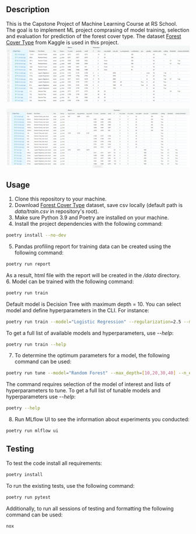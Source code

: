 ## Description
This is the Capstone Project of Machine Learning Course at RS School.<br>
The goal is to implement ML project comprasing of model training, selection and evaluation for prediction of the forest cover type. The dataset [Forest Cover Type](https://www.kaggle.com/competitions/forest-cover-type-prediction/data) from Kaggle is used in this project.
<img src="./images/Experiment_results_training.png" width="700">

<img src="./images/Experiment_results_tuning.png" width="700">

## Usage
1. Clone this repository to your machine.<br>
2. Download [Forest Cover Type](https://www.kaggle.com/competitions/forest-cover-type-prediction/data) dataset, save csv locally (default path is *data/train.csv* in repository's root).<br>
3. Make sure Python 3.9 and Poetry are installed on your machine.<br>
4. Install the project dependencies with the following command:
```sh
poetry install --no-dev
```
5. Pandas profiling report for training data can be created using the following command:
```sh
poetry run report
```
As a result, html file with the report will be created in the */data* directory.<br>
6. Model can be trained with the following command:
```sh
poetry run train 
```
Default model is Decision Tree with maximum depth = 10. You can select model and define hyperparameters in the CLI. For instance:
```sh
poetry run train --model="Logistic Regression" --regularization=2.5 --max_iter=1000 --scaling=True
```
To get a full list of available models and hyperparameters, use *--help*:
```sh
poetry run train --help
```
7. To determine the optimum parameters for a model, the following command can be used:
```sh
poetry run tune --model="Random Forest" --max_depth=[10,20,30,40] --n_estimators=[50,100,150,200]
```
The command requires selection of the model of interest and lists of hyperparameters to tune. To get a full list of tunable models and hyperparameters use *--help*:
```sh
poetry --help
```
8. Run MLflow UI to see the information about experiments you conducted:
```sh
poetry run mlflow ui
```

## Testing
To test the code install all requirements:
```sh
poetry install
```
To run the existing tests, use the following command:
```sh 
poetry run pytest
```
Additionally, to run all sessions of testing and formatting the following command can be used:
```sh
nox
```